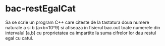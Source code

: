 # bac-restEgalCat
Sa se scrie un program C++ care citeste de la tastatura doua numere naturale a si b (a<b<10^9) si afiseaza in fisierul bac.out toate numerele din intervalul [a,b] cu proprietatea ca impartite la suma cifrelor lor dau restul egal cu catul.
